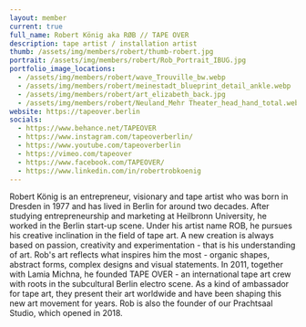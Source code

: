 ```yaml
---
layout: member
current: true
full_name: Robert König aka RØB // TAPE OVER
description: tape artist / installation artist
thumb: /assets/img/members/robert/thumb-robert.jpg
portrait: /assets/img/members/robert/Rob_Portrait_IBUG.jpg
portfolio_image_locations:
  - /assets/img/members/robert/wave_Trouville_bw.webp
  - /assets/img/members/robert/meinestadt_blueprint_detail_ankle.webp
  - /assets/img/members/robert/art_elizabeth_back.jpg
  - /assets/img/members/robert/Neuland_Mehr Theater_head_hand_total.webp
website: https://tapeover.berlin
socials: 
  - https://www.behance.net/TAPEOVER
  - https://www.instagram.com/tapeoverberlin/
  - https://www.youtube.com/tapeoverberlin
  - https://vimeo.com/tapeover
  - https://www.facebook.com/TAPEOVER/
  - https://www.linkedin.com/in/robertrobkoenig
---
```

Robert König is an entrepreneur, visionary and tape artist who was born in Dresden in 1977 and has lived in Berlin for around two decades. After studying entrepreneurship and marketing at Heilbronn University, he worked in the Berlin start-up scene. Under his artist name ROB, he pursues his creative inclination in the field of tape art. A new creation is always based on passion, creativity and experimentation - that is his understanding of art. Rob's art reflects what inspires him the most - organic shapes, abstract forms, complex designs and visual statements. In 2011, together with Lamia Michna, he founded TAPE OVER - an international tape art crew with roots in the subcultural Berlin electro scene. As a kind of ambassador for tape art, they present their art worldwide and have been shaping this new art movement for years. Rob is also the founder of our Prachtsaal Studio, which opened in 2018. 
